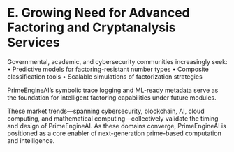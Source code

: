 # E. Growing Need for Advanced Factoring and Cryptanalysis Services

Governmental, academic, and cybersecurity communities increasingly seek:
• Predictive models for factoring-resistant number types
• Composite classification tools
• Scalable simulations of factorization strategies

PrimeEngineAI’s symbolic trace logging and ML-ready metadata serve as the foundation for intelligent factoring capabilities under future modules.

These market trends—spanning cybersecurity, blockchain, AI, cloud computing, and mathematical computing—collectively validate the timing and design of PrimeEngineAI. As these domains converge, PrimeEngineAI is positioned as a core enabler of next-generation prime-based computation and intelligence.

